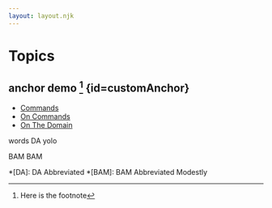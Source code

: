 ```yaml
---
layout: layout.njk
---
```

# Topics
## anchor demo [^1] {id=customAnchor}

* [Commands](commands)
* [On Commands](onCommands)
* [On The Domain](onTheDomain)

words DA yolo

BAM BAM

*[DA]: DA Abbreviated
*[BAM]: BAM Abbreviated Modestly

[^1]: Here is the footnote
